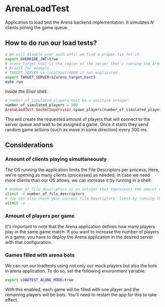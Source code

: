 # ArenaLoadTest

Application to load test the Arena backend implementation. It simulates *N* clients joining the game queue.

## How to do run our load tests?

```bash
# We will disable user auth until we find a proper fix for it.
export OVERRIDE_JWT=true
# arena_target_host is the region of the server that's running the Arena application.
# Brazil for example.
# TARGET_SERVER is localhost:4000 if not explicited
export TARGET_SERVER=${arena_target_host}
make run
```

Inside the Elixir shell:
```elixir
# number_of_simulated_players must be a positive integer
number_of_simulated_players = 500
ArenaLoadTest.SocketSupervisor.spawn_players(number_of_simulated_players)
```

This will create the requested amount of players that will connect to the server queue and wait to be assigned a
game.
Once it starts they send random game actions (such as move in some direction) every 300 ms.

## Considerations

### Amount of clients playing simultaneously
The OS running the application limits the File Descriptors per process. Here, we're opening as many clients (processes) as needed, in case we need more clients than our OS allows, we can increase it by running in a shell:
```bash
# number_of_file_descriptors is an integer that represents the amount needed
ulimit -n number_of_file_descriptors
# You can also check your current File Descriptors' limit by running the following
ulimit -n
```

### Amount of players per game
It's important to note that the Arena application defines how many players play in the same game match. If you want to increase the number of players in a game, you have to deploy the Arena application in the desired server with that configuration.

### Games filled with arena bots
We can run our loadtests using not only our mock players but also the bots in arena application.
To do so, set the following environment variable:
```bash
export LOADTEST_ALONE_MODE=true
```
With this enabled, each game will be filled with one player and the remaining players will be bots. 
You'll need to restart the app for this to take effect.
